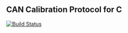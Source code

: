 
## CAN Calibration Protocol for C


[![Build Status](https://travis-ci.org/pySART/pyccp.svg)](https://travis-ci.org/pySART/cccp)
